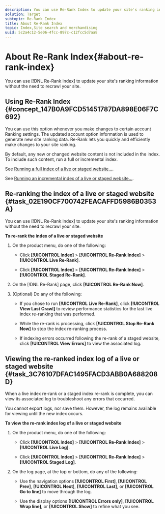```yaml
---
description: You can use Re-Rank Index to update your site's ranking information without the need to recrawl your site.
solution: Target
subtopic: Re-Rank Index
title: About Re-Rank Index
topic: Index,Site search and merchandising
uuid: 5c2a4c12-5e06-4fcc-897c-c12fcc5d7aa8
---
```


# About Re-Rank Index{#about-re-rank-index}

You can use [!DNL Re-Rank Index] to update your site's ranking information without the need to recrawl your site.

## Using Re-Rank Index {#concept_147B0A9FCD51451787DA898E06F7C692}

You can use this option whenever you make changes to certain account Ranking settings. The updated account option information is used to generate new site ranking data. Re-Rank lets you quickly and efficiently make changes to your site ranking.

By default, any new or changed website content is not included in the index. To include such content, run a full or incremental index.

See [Running a full index of a live or staged website...](../c-about-index-menu/c-about-full-index.md#task_F7FE04D8A1654A7787FCCA31B45EB42D).

See [Running an incremental index of a live or staged website...](../c-about-index-menu/c-about-incremental-index.md#task_9BFB6157F3884B2FAECB7E0E9CA318CB). 

## Re-ranking the index of a live or staged website {#task_02E190CF700742FEACAFFD5986B0353A}

You can use [!DNL Re-Rank Index] to update your site's ranking information without the need to recrawl your site.

**To re-rank the index of a live or staged website** 

1. On the product menu, do one of the following:

    * Click **[!UICONTROL Index]** > **[!UICONTROL Re-Rank Index]** > **[!UICONTROL Live Re-Rank]**. 
    
    * Click **[!UICONTROL Index]** > **[!UICONTROL Re-Rank Index]** > **[!UICONTROL Staged Re-Rank]**.

1. On the [!DNL Re-Rank] page, click **[!UICONTROL Re-Rank Now]**.
1. (Optional) Do any of the following:

    * If you chose to run **[!UICONTROL Live Re-Rank]**, click **[!UICONTROL View Last Crawl]** to review performance statistics for the last live index re-ranking that was performed. 
    
    * While the re-rank is processing, click **[!UICONTROL Stop Re-Rank Now]** to stop the index re-ranking process. 
    * If indexing errors occurred following the re-rank of a staged website, click **[!UICONTROL View Errors]** to view the associated log.

## Viewing the re-ranked index log of a live or staged website {#task_3C76107DFAC1495FACD3ABB0A688208D}

When a live index re-rank or a staged index re-rank is complete, you can view its associated log to troubleshoot any errors that occurred.

You cannot export logs, nor save them. However, the log remains available for viewing until the new index occurs.

**To view the re-rank index log of a live or staged website** 

1. On the product menu, do one of the following:

    * Click **[!UICONTROL Index]** > **[!UICONTROL Re-Rank Index]** > **[!UICONTROL Live Log]**. 
    
    * Click **[!UICONTROL Index]** > **[!UICONTROL Re-Rank Index]** > **[!UICONTROL Staged Log]**.

1. On the log page, at the top or bottom, do any of the following:

    * Use the navigation options **[!UICONTROL First]**, **[!UICONTROL Prev]**, **[!UICONTROL Next]**, **[!UICONTROL Last]**, or **[!UICONTROL Go to line]** to move through the log. 
    
    * Use the display options **[!UICONTROL Errors only]**, **[!UICONTROL Wrap line]**, or **[!UICONTROL Show]** to refine what you see.

